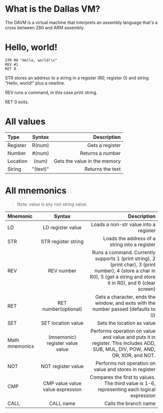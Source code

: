 # What is the Dallas VM?
The DAVM is a virtual machine that interprets an assembly language that's a cross between Z80 and ARM assembly.
# Hello, world!
```
STR R0 "Hello, world!\n"
REV #1
RET 0
```
STR stores an address to a string in a register (R0, register 0) and string "Hello, world!" plus a newline.

REV runs a command, in this case print string.

RET 0 exits.

# All values
| Type       | Syntax     | Description     |
| :------------- | :----------: | -----------: |
|  Register | R(num) | Gets a register |
|  Number | #(num) | Returns a number |
|  Location | (num) | Gets the value in the memory |
|  String | "(text)" | Returns the text |
# All mnemonics
> Note: value is any non string value.

| Mnemonic       | Syntax     | Description     |
| :------------- | :----------: | -----------: |
|  LD |  LD register value | Loads a non-str value into a register    |
|  STR | STR register string | Loads the address of a string into a register |
|  REV | REV number | Runs a command. Currently supports 1 (print string), 2 (print char), 3 (print number), 4 (store a char in R0), 5 (get a string and store it in R0), and 6 (clear screen) |
|  RET | RET number(optional) | Gets a character, ends the window, and exits with the number passed (defaults to 0) |
|  SET | SET location value | Sets the location as value |
|  Math mnemonics | (mnemonic) register value value | Performs operation on value and value and puts it in register. This includes ADD, SUB, MUL, DIV, POW, AND, OR, XOR, and NOT. |
|  NOT | NOT register value | Performs not operation on value and stores in register |
|  CMP | CMP value value value expression | Compares the first to values. The third value is 1-6, representing each logical expression |
|  CALL | CALL name | Calls the branch name |